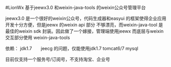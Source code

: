 #LionWx 基于jeewx3.0 和weixin-java-tools 的weixin公众号管理平台

jeewx3.0 是一个很好的weixin公众号，代码生成器和easyui 的框架使得企业应用开发十分方便，但是jeewx 的weixin api 部分
不够漂亮，而weixin-java-tool 是最佳的weixin sdk 封装。因此做了一个嫁接，管理端使用jeewx 而底层与weixin交互部分使用
weixin-java-tools 

依赖：
	jdk1.7　　jeecg 的问题，仅能使用jdk1.7
	tomcat6/7
	mysql 

目前仅支持一个服务号/订阅号，不支持淘宝、企业号
